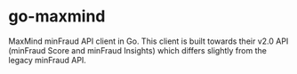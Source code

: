 # go-maxmind

MaxMind minFraud API client in Go. This client is built towards their v2.0 API
(minFraud Score and minFraud Insights) which differs slightly from the legacy
minFraud API.
